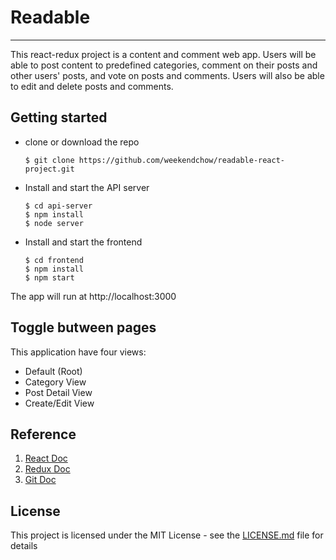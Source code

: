 # Readable
---
This react-redux project is a content and comment web app. Users will be able to post content to predefined categories, comment on their posts and other users' posts, and vote on posts and comments. Users will also be able to edit and delete posts and comments.

## Getting started
* clone or download the repo 
    ```
    $ git clone https://github.com/weekendchow/readable-react-project.git
    ```
* Install and start the API server
    ```
    $ cd api-server
    $ npm install
    $ node server
    ```
* Install and start the frontend
    ```
    $ cd frontend
    $ npm install
    $ npm start
    ```
The app will run at http://localhost:3000

## Toggle butween pages
This application have four views:
* Default (Root)
* Category View
* Post Detail View
* Create/Edit View

## Reference

1. [React Doc](https://reactjs.org/docs/hello-world.html)
2. [Redux Doc](https://redux.js.org/basics/usage-with-react)
3. [Git Doc](https://git-scm.com/doc)

## License

This project is licensed under the MIT License - see the [LICENSE.md](https://github.com/weekendchow/readable-react-project/blob/master/LICENSE) file for details


